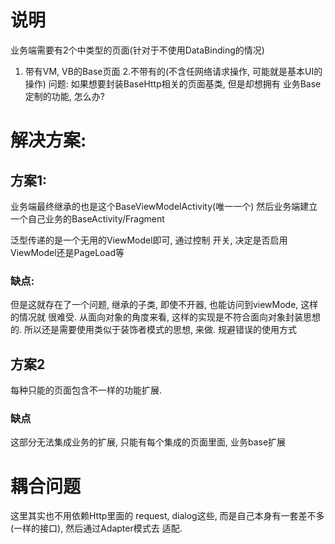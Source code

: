 # 说明

业务端需要有2个中类型的页面(针对于不使用DataBinding的情况)

1. 带有VM, VB的Base页面
   2.不带有的(不含任网络请求操作, 可能就是基本UI的操作)
   问题: 如果想要封装BaseHttp相关的页面基类, 但是却想拥有 业务Base定制的功能, 怎么办?

# 解决方案:

## 方案1:

业务端最终继承的也是这个BaseViewModelActivity(唯一一个) 然后业务端建立一个自己业务的BaseActivity/Fragment

泛型传递的是一个无用的ViewModel即可, 通过控制 开关, 决定是否启用ViewModel还是PageLoad等

### 缺点:

但是这就存在了一个问题, 继承的子类, 即使不开器, 也能访问到viewMode, 这样的情况就 很难受.
从面向对象的角度来看, 这样的实现是不符合面向对象封装思想的. 所以还是需要使用类似于装饰者模式的思想, 来做. 规避错误的使用方式

## 方案2

每种只能的页面包含不一样的功能扩展.

### 缺点

这部分无法集成业务的扩展, 只能有每个集成的页面里面, 业务base扩展

# 耦合问题

这里其实也不用依赖Http里面的 request, dialog这些, 而是自己本身有一套差不多(一样的接口), 然后通过Adapter模式去
适配. 

